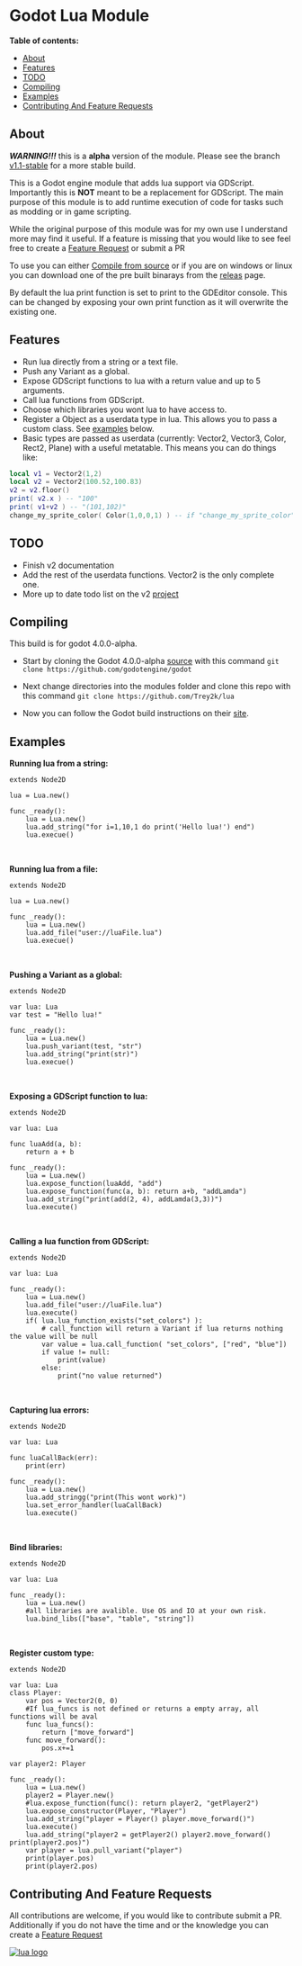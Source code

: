 

 Godot Lua Module
===============
**Table of contents:**
  * [About](#about)
  * [Features](#features)
  * [TODO](#todo)
  * [Compiling](#compiling)
  * [Examples](#examples)
  * [Contributing And Feature Requests](#contributing-and-feature-requests)

About
-------
***WARNING!!!*** this is a **alpha** version of the module. Please see the branch [v1.1-stable](https://github.com/Trey2k/lua/tree/v1.1-stable) for a more stable build.

This is a Godot engine module that adds lua support via GDScript. Importantly this is **NOT** meant to be a replacement for GDScript. The main purpose of this module is to add runtime execution of code for tasks such as modding or in game scripting. 

While the original purpose of this module was for my own use I understand more may find it useful. If a feature is missing that you would like to see feel free to create a [Feature Request](https://github.com/Trey2k/lua/issues/new?assignees=&labels=feature%20request&template=feature_request.md&title=) or submit a PR 

To use you can either [Compile from source](#compiling) or if you are on windows or linux you can download one of the pre built binarays from the [releas](https://github.com/Trey2k/lua/releases) page.

By default the lua print function is set to print to the GDEditor console. This can be changed by exposing your own print function as it will overwrite the existing one.

Features
--------------------------------
- Run lua directly from a string or a text file.
- Push any Variant as a global.
- Expose GDScript functions to lua with a return value and up to 5 arguments.
- Call lua functions from GDScript.
- Choose which libraries you wont lua to have access to.
- Register a Object as a userdata type in lua. This allows you to pass a custom class. See [examples](#examples) below.
- Basic types are passed as userdata (currently: Vector2, Vector3, Color, Rect2, Plane) with a useful metatable. This means you can do things like:  
```lua
local v1 = Vector2(1,2)
local v2 = Vector2(100.52,100.83)
v2 = v2.floor()
print( v2.x ) -- "100"
print( v1+v2 ) -- "(101,102)"
change_my_sprite_color( Color(1,0,0,1) ) -- if "change_my_sprite_color" was exposed, in GDScript it will receive a Color variant.
```

TODO
-----
- Finish v2 documentation
- Add the rest of the userdata functions. Vector2 is the only complete one.
- More up to date todo list on the v2 [project](https://github.com/Trey2k/lua/projects/1) 

Compiling
------------
This build is for godot 4.0.0-alpha.
- Start by cloning the Godot 4.0.0-alpha [source](https://github.com/godotengine/godot) with this command `git clone https://github.com/godotengine/godot`

- Next change directories into the modules folder and clone this repo with this command `git clone https://github.com/Trey2k/lua`

- Now you can follow the Godot build instructions on their [site](https://docs.godotengine.org/en/latest/development/compiling/).

Examples
------------
**Running lua from a string:**
```gdscript
extends Node2D

lua = Lua.new()

func _ready():
	lua = Lua.new()
	lua.add_string("for i=1,10,1 do print('Hello lua!') end")
	lua.execue()
```
<br />

**Running lua from a file:**
```gdscript
extends Node2D

lua = Lua.new()

func _ready():
	lua = Lua.new()
	lua.add_file("user://luaFile.lua")
	lua.execue()
```
<br />

**Pushing a Variant as a global:**
```gdscript
extends Node2D

var lua: Lua
var test = "Hello lua!"

func _ready():
	lua = Lua.new()
	lua.push_variant(test, "str")
	lua.add_string("print(str)")
	lua.execue()
```
<br />

**Exposing a GDScript function to lua:**
```gdscript
extends Node2D

var lua: Lua

func luaAdd(a, b):
	return a + b

func _ready():
	lua = Lua.new()
	lua.expose_function(luaAdd, "add")
	lua.expose_function(func(a, b): return a+b, "addLamda")
	lua.add_string("print(add(2, 4), addLamda(3,3))")
	lua.execute()
```
<br />

**Calling a lua function from GDScript:**
```gdscript
extends Node2D

var lua: Lua

func _ready():
	lua = Lua.new()
	lua.add_file("user://luaFile.lua")
	lua.execute()
	if( lua.lua_function_exists("set_colors") ):
		# call_function will return a Variant if lua returns nothing the value will be null
		var value = lua.call_function( "set_colors", ["red", "blue"])
		if value != null:
			print(value)
		else:
			print("no value returned")	
```
<br />

**Capturing lua errors:**
```gdscript
extends Node2D

var lua: Lua

func luaCallBack(err):
	print(err)

func _ready():
	lua = Lua.new()
	lua.add_stringg("print(This wont work)")
	lua.set_error_handler(luaCallBack)
	lua.execute()
```
<br />

**Bind libraries:**
```gdscript
extends Node2D

var lua: Lua

func _ready():
	lua = Lua.new()
	#all libraries are avalible. Use OS and IO at your own risk.
	lua.bind_libs(["base", "table", "string"])
```
<br />

**Register custom type:**
```gdscript
extends Node2D

var lua: Lua
class Player:
	var pos = Vector2(0, 0)
	#If lua_funcs is not defined or returns a empty array, all functions will be aval
	func lua_funcs():
		return ["move_forward"]
	func move_forward():
		pos.x+=1

var player2: Player

func _ready():
	lua = Lua.new()
	player2 = Player.new()
	#lua.expose_function(func(): return player2, "getPlayer2")
	lua.expose_constructor(Player, "Player")
	lua.add_string("player = Player() player.move_forward()")
	lua.execute()
	lua.add_string("player2 = getPlayer2() player2.move_forward() print(player2.pos)")
	var player = lua.pull_variant("player")
	print(player.pos)
	print(player2.pos)
```
Contributing And Feature Requests
---------------
All contributions are welcome, if you would like to contribute submit a PR.
<br />
Additionally if you do not have the time and or the knowledge you can create a [Feature Request](https://github.com/Trey2k/lua/issues/new?assignees=&labels=feature%20request&template=feature_request.md&title=)

[![lua logo](https://www.lua.org/images/powered-by-lua.gif)](https://www.lua.org/)
